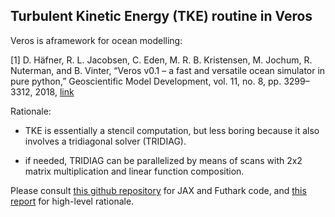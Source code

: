 ##  Turbulent Kinetic Energy (TKE) routine in Veros 

Veros is aframework for ocean modelling:

[1] D. Häfner, R. L. Jacobsen, C. Eden, M. R. B. Kristensen, M. Jochum, R. Nuterman, and B. Vinter, “Veros v0.1 – a fast and versatile ocean simulator in pure python,” Geoscientific Model Development, vol. 11, no. 8, pp. 3299–3312, 2018, [link](https://gmd.copernicus.org/articles/11/3299/2018/)

Rationale:

- TKE is essentially a stencil computation, but less boring because it also involves a tridiagonal solver (TRIDIAG).

- if needed, TRIDIAG can be parallelized by means of scans with 2x2 matrix multiplication and linear function composition.

Please consult [this github repository](https://github.com/Sefrin/ocean_modelling/tree/master) for JAX and Futhark code, and [this report](https://github.com/Sefrin/ocean_modelling/blob/master/report/main.pdf) for high-level rationale. 

